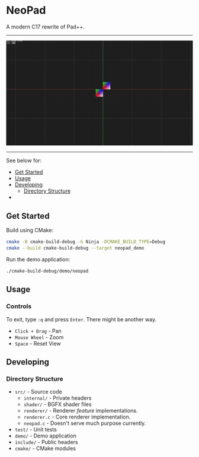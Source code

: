 # NeoPad

A modern C17 rewrite of Pad++.

---

![Screen recording of early demo](./etc/screens/demo-2023-05-01.gif)

---

See below for:

  - [Get Started](#get-started)
  - [Usage](#usage)
  - [Developing](#developing)
    - [Directory Structure](#directory-structure)
  - 

## Get Started

Build using CMake:

```bash
cmake -B cmake-build-debug -G Ninja -DCMAKE_BUILD_TYPE=Debug
cmake --build cmake-build-debug --target neopad_demo
```

Run the demo application:

```bash
./cmake-build-debug/demo/neopad
```

## Usage

### Controls

To exit, type `:q` and press `Enter`. There might be another way.

- `Click + Drag` - Pan
- `Mouse Wheel` - Zoom
- `Space` - Reset View

## Developing

### Directory Structure

- `src/` - Source code
  - `internal/` - Private headers
  - `shader/` - BGFX shader files
  - `renderer/` - Renderer _feature_ implementations.
  - `renderer.c` - Core renderer implementation.
  - `neopad.c` - Doesn't serve much purpose currently.
- `test/` - Unit tests
- `demo/` - Demo application
- `include/` - Public headers
- `cmake/` - CMake modules


